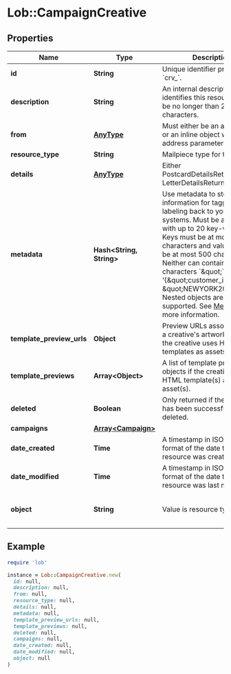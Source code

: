 # Lob::CampaignCreative

## Properties

| Name | Type | Description | Notes |
| ---- | ---- | ----------- | ----- |
| **id** | **String** | Unique identifier prefixed with &#x60;crv_&#x60;. | [optional] |
| **description** | **String** | An internal description that identifies this resource. Must be no longer than 255 characters.  | [optional] |
| **from** | [**AnyType**](.md) | Must either be an address ID or an inline object with correct address parameters. | [optional] |
| **resource_type** | **String** | Mailpiece type for the creative | [optional] |
| **details** | [**AnyType**](.md) | Either PostcardDetailsReturned or LetterDetailsReturned | [optional] |
| **metadata** | **Hash&lt;String, String&gt;** | Use metadata to store custom information for tagging and labeling back to your internal systems. Must be an object with up to 20 key-value pairs. Keys must be at most 40 characters and values must be at most 500 characters. Neither can contain the characters &#x60;\&quot;&#x60; and &#x60;\\&#x60;. i.e. &#39;{\&quot;customer_id\&quot; : \&quot;NEWYORK2015\&quot;}&#39; Nested objects are not supported.  See [Metadata](#section/Metadata) for more information. | [optional] |
| **template_preview_urls** | **Object** | Preview URLs associated with a creative&#39;s artwork asset(s) if the creative uses HTML templates as assets. | [optional] |
| **template_previews** | **Array&lt;Object&gt;** | A list of template preview objects if the creative uses HTML template(s) as artwork asset(s). | [optional] |
| **deleted** | **Boolean** | Only returned if the resource has been successfully deleted. | [optional] |
| **campaigns** | [**Array&lt;Campaign&gt;**](Campaign.md) |  | [optional] |
| **date_created** | **Time** | A timestamp in ISO 8601 format of the date the resource was created. | [optional] |
| **date_modified** | **Time** | A timestamp in ISO 8601 format of the date the resource was last modified. | [optional] |
| **object** | **String** | Value is resource type. | [optional][default to &#39;creative&#39;] |

## Example

```ruby
require 'lob'

instance = Lob::CampaignCreative.new(
  id: null,
  description: null,
  from: null,
  resource_type: null,
  details: null,
  metadata: null,
  template_preview_urls: null,
  template_previews: null,
  deleted: null,
  campaigns: null,
  date_created: null,
  date_modified: null,
  object: null
)
```

